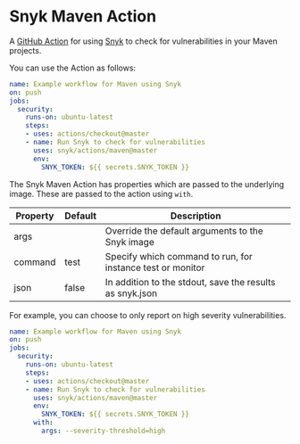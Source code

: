 # Snyk Maven Action

A [GitHub Action](https://github.com/features/actions) for using [Snyk](https://snyk.co/SnykGH) to check for
vulnerabilities in your Maven projects.

You can use the Action as follows:

```yaml
name: Example workflow for Maven using Snyk 
on: push
jobs:
  security:
    runs-on: ubuntu-latest
    steps:
    - uses: actions/checkout@master
    - name: Run Snyk to check for vulnerabilities
      uses: snyk/actions/maven@master
      env:
        SNYK_TOKEN: ${{ secrets.SNYK_TOKEN }}
```

The Snyk Maven Action has properties which are passed to the underlying image. These are
passed to the action using `with`.

| Property | Default | Description |
| --- | --- | --- |
| args |   | Override the default arguments to the Snyk image |
| command | test | Specify which command to run, for instance test or monitor |
| json | false | In addition to the stdout, save the results as snyk.json |

For example, you can choose to only report on high severity vulnerabilities.

```yaml
name: Example workflow for Maven using Snyk 
on: push
jobs:
  security:
    runs-on: ubuntu-latest
    steps:
    - uses: actions/checkout@master
    - name: Run Snyk to check for vulnerabilities
      uses: snyk/actions/maven@master
      env:
        SNYK_TOKEN: ${{ secrets.SNYK_TOKEN }}
      with:
        args: --severity-threshold=high
```
